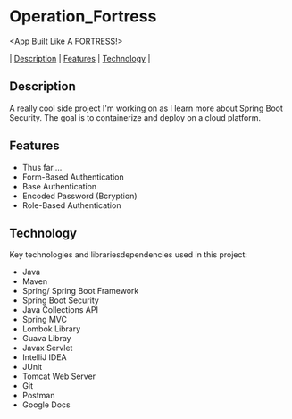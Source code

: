 # Operation_Fortress

&lt;App Built Like A FORTRESS!>

| [Description](#description) | [Features](#features) | [Technology](#technology) |  

## Description

A really cool side project I'm working on as I learn more about Spring Boot Security.
The goal is to containerize and deploy on a cloud platform.

## Features

- Thus far.... 
- Form-Based Authentication
- Base Authentication 
- Encoded Password (Bcryption)
- Role-Based Authentication

## Technology

Key technologies and librariesdependencies used in this project:
- Java
- Maven
- Spring/ Spring Boot Framework
- Spring Boot Security
- Java Collections API
- Spring MVC
- Lombok Library
- Guava Libray
- Javax Servlet
- IntelliJ IDEA 
- JUnit
- Tomcat Web Server
- Git
- Postman
- Google Docs

